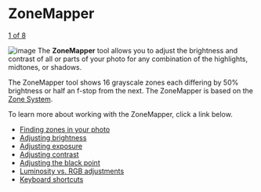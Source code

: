 ZoneMapper
==========

[1 of 8](Tool-ZoneMapper-ZoneFinder.html)

![image](images/Tool-ZoneMapper-en.png) The **ZoneMapper** tool allows
you to adjust the brightness and contrast of all or parts of your photo
for any combination of the highlights, midtones, or shadows.

The ZoneMapper tool shows 16 grayscale zones each differing by 50%
brightness or half an f-stop from the next. The ZoneMapper is based on
the [Zone System](Zone_System.html).

To learn more about working with the ZoneMapper, click a link below.

-   [Finding zones in your photo](Tool-ZoneMapper-ZoneFinder.html)
-   [Adjusting brightness](Tool-ZoneMapper-Brightness.html)
-   [Adjusting exposure](Tool-ZoneMapper-Exposure.html)
-   [Adjusting contrast](Tool-ZoneMapper-Contrast.html)
-   [Adjusting the black point](Tool-ZoneMapper-Black_Point.html)
-   [Luminosity vs. RGB
    adjustments](Tool-ZoneMapper-Luminosity_RGB.html)
-   [Keyboard shortcuts](Tool-ZoneMapper-Keys.html)

